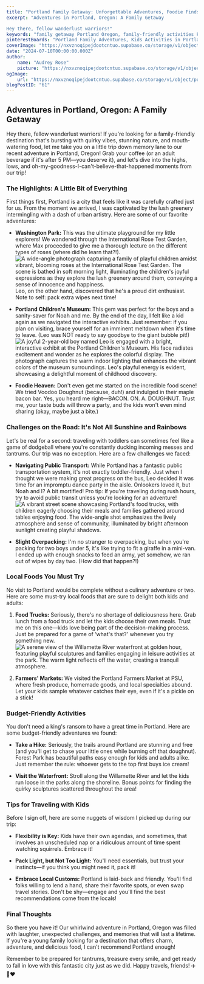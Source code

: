 ```yaml
---
title: "Portland Family Getaway: Unforgettable Adventures, Foodie Finds, and Tips for Traveling with Toddlers"
excerpt: "Adventures in Portland, Oregon: A Family Getaway

Hey there, fellow wanderlust warriors!"
keywords: "family getaway Portland Oregon, family-friendly activities Portland, things to do with kids in Portland, Portland adventures for families, best parks in Portland for children, Portland Children's Museum reviews, Washington Park Portland attractions, food trucks in Portland for families, must-try foods in Portland, budget-friendly activities Portland, hiking with kids in Portland, Portland Farmers Market tips, traveling with toddlers in Portland, flexible travel tips for families, local cuisine in Portland, family travel tips Portland, Portland family travel guide, fun things to do in Portland with kids, Portland kid-friendly restaurants, Portland travel recommendations for families"
pinterestBoards: "Portland Family Adventures, Kids Activities in Portland, Family Travel Tips, Exploring Oregon with Kids"
coverImage: "https://nxvznoqipejdootcntuo.supabase.co/storage/v1/object/public/travel-blog-images/image_61_0.png"
date: "2024-07-10T00:00:00.000Z"
author:
    name: "Audrey Rose"
    picture: "https://nxvznoqipejdootcntuo.supabase.co/storage/v1/object/public/character-reference/audrey_avatar_square.png?t=2024-12-21T13%3A26%3A30.307Z"
ogImage:
    url: "https://nxvznoqipejdootcntuo.supabase.co/storage/v1/object/public/travel-blog-images/image_61_0.png"
blogPostID: "61"
---
```

    

## Adventures in Portland, Oregon: A Family Getaway

Hey there, fellow wanderlust warriors! If you're looking for a family-friendly destination that's bursting with quirky vibes, stunning nature, and mouth-watering food, let me take you on a little trip down memory lane to our recent adventure in Portland, Oregon! Grab your coffee (or an adult beverage if it's after 5 PM—you deserve it), and let's dive into the highs, lows, and oh-my-goodness-I-can't-believe-that-happened moments from our trip!

### The Highlights: A Little Bit of Everything

First things first, Portland is a city that feels like it was carefully crafted just for us. From the moment we arrived, I was captivated by the lush greenery intermingling with a dash of urban artistry. Here are some of our favorite adventures:

- **Washington Park:** This was the ultimate playground for my little explorers! We wandered through the International Rose Test Garden, where Max proceeded to give me a thorough lecture on the different types of roses (where did he learn that?!). ![A wide-angle photograph capturing a family of playful children amidst vibrant, blooming roses at the International Rose Test Garden. The scene is bathed in soft morning light, illuminating the children's joyful expressions as they explore the lush greenery around them, conveying a sense of innocence and happiness.](https://nxvznoqipejdootcntuo.supabase.co/storage/v1/object/public/travel-blog-images/image_61_0.png) Leo, on the other hand, discovered that he's a proud dirt enthusiast. Note to self: pack extra wipes next time!

- **Portland Children's Museum:** This gem was perfect for the boys and a sanity-saver for Noah and me. By the end of the day, I felt like a kid again as we navigated the interactive exhibits. Just remember: if you plan on visiting, brace yourself for an imminent meltdown when it's time to leave. (Leo was NOT ready to say goodbye to the giant bubble pit!) ![A joyful 2-year-old boy named Leo is engaged with a bright, interactive exhibit at the Portland Children's Museum. His face radiates excitement and wonder as he explores the colorful display. The photograph captures the warm indoor lighting that enhances the vibrant colors of the museum surroundings. Leo's playful energy is evident, showcasing a delightful moment of childhood discovery.](https://nxvznoqipejdootcntuo.supabase.co/storage/v1/object/public/travel-blog-images/image_61_1.png)

- **Foodie Heaven:** Don't even get me started on the incredible food scene! We tried Voodoo Doughnut (because, duh!) and indulged in their maple bacon bar. Yes, you heard me right—BACON. ON. A. DOUGHNUT. Trust me, your taste buds will throw a party, and the kids won't even mind sharing (okay, maybe just a bite.)

### Challenges on the Road: It's Not All Sunshine and Rainbows

Let's be real for a second: traveling with toddlers can sometimes feel like a game of dodgeball where you're constantly ducking incoming messes and tantrums. Our trip was no exception. Here are a few challenges we faced:

- **Navigating Public Transport:** While Portland has a fantastic public transportation system, it's not exactly toddler-friendly. Just when I thought we were making great progress on the bus, Leo decided it was time for an impromptu dance party in the aisle. Onlookers loved it, but Noah and I? A bit mortified! Pro tip: If you're traveling during rush hours, try to avoid public transit unless you're looking for an adventure! ![A vibrant street scene showcasing Portland's food trucks, with children eagerly choosing their meals and families gathered around tables enjoying food. The wide-angle shot emphasizes the lively atmosphere and sense of community, illuminated by bright afternoon sunlight creating playful shadows.](https://nxvznoqipejdootcntuo.supabase.co/storage/v1/object/public/travel-blog-images/image_61_2.png)

- **Slight Overpacking:** I'm no stranger to overpacking, but when you're packing for two boys under 5, it's like trying to fit a giraffe in a mini-van. I ended up with enough snacks to feed an army, yet somehow, we ran out of wipes by day two. (How did that happen?!)

### Local Foods You Must Try

No visit to Portland would be complete without a culinary adventure or two. Here are some must-try local foods that are sure to delight both kids and adults:

1. **Food Trucks:** Seriously, there's no shortage of deliciousness here. Grab lunch from a food truck and let the kids choose their own meals. Trust me on this one—kids love being part of the decision-making process. Just be prepared for a game of ‘what's that?' whenever you try something new. ![A serene view of the Willamette River waterfront at golden hour, featuring playful sculptures and families engaging in leisure activities at the park. The warm light reflects off the water, creating a tranquil atmosphere.](https://nxvznoqipejdootcntuo.supabase.co/storage/v1/object/public/travel-blog-images/image_61_3.png)

2. **Farmers' Markets:** We visited the Portland Farmers Market at PSU, where fresh produce, homemade goods, and local specialties abound. Let your kids sample whatever catches their eye, even if it's a pickle on a stick!

### Budget-Friendly Activities

You don't need a king's ransom to have a great time in Portland. Here are some budget-friendly adventures we found:

- **Take a Hike:** Seriously, the trails around Portland are stunning and free (and you'll get to chase your little ones while burning off that doughnut). Forest Park has beautiful paths easy enough for kids and adults alike. Just remember the rule: whoever gets to the top first buys ice cream!

- **Visit the Waterfront:** Stroll along the Willamette River and let the kids run loose in the parks along the shoreline. Bonus points for finding the quirky sculptures scattered throughout the area!

### Tips for Traveling with Kids

Before I sign off, here are some nuggets of wisdom I picked up during our trip:

- **Flexibility is Key:** Kids have their own agendas, and sometimes, that involves an unscheduled nap or a ridiculous amount of time spent watching squirrels. Embrace it!

- **Pack Light, but Not Too Light:** You'll need essentials, but trust your instincts—if you think you might need it, pack it!

- **Embrace Local Customs:** Portland is laid-back and friendly. You'll find folks willing to lend a hand, share their favorite spots, or even swap travel stories. Don't be shy—engage and you'll find the best recommendations come from the locals!

### Final Thoughts

So there you have it! Our whirlwind adventure in Portland, Oregon was filled with laughter, unexpected challenges, and memories that will last a lifetime. If you're a young family looking for a destination that offers charm, adventure, and delicious food, I can't recommend Portland enough! 

Remember to be prepared for tantrums, treasure every smile, and get ready to fall in love with this fantastic city just as we did. Happy travels, friends! ✈️🌲❤️